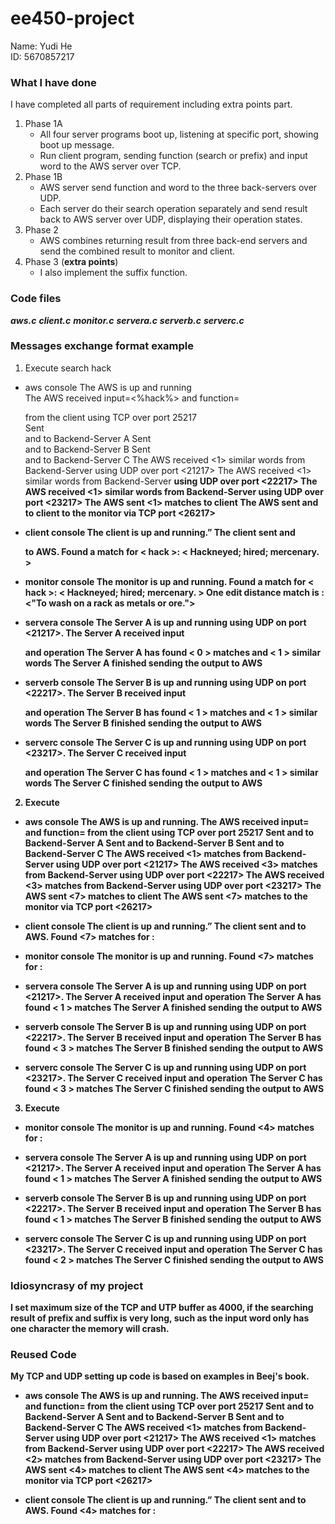 # ee450-project
Name: Yudi He  
ID: 5670857217  
### What I have done
I have completed all parts of requirement including extra points part.   
1.  Phase 1A
    - All four server programs boot up, listening at specific port, showing boot up message.
    - Run client program, sending function (search or prefix) and input word to the AWS server over TCP.
2. Phase 1B
    - AWS server send function and word to the three back-servers over UDP.
    - Each server do their search operation separately and send result back to AWS server over UDP, displaying their operation states.
3. Phase 2
    - AWS combines returning result from three back-end servers and send the combined result to monitor and client.
4. Phase 3 (**extra points**)
    - I also implement the suffix function.
### Code files
***aws.c***
***client.c***
***monitor.c***
***servera.c***
***serverb.c***
***serverc.c***
### Messages exchange format example
1. Execute search hack
- aws console
The AWS is up and running  
The AWS received input=<%hack%> and function=<search> from the client using TCP over port 25217  
Sent <search> and <hack> to Backend-Server A
Sent <search> and <hack> to Backend-Server B
Sent <search> and <hack> to Backend-Server C
The AWS received <1> similar words from Backend-Server <A> using UDP over port <21217>
The AWS received <1> similar words from Backend-Server <B> using UDP over port <22217>
The AWS received <1> similar words from Backend-Server <C> using UDP over port <23217>
The AWS sent <1> matches to client
The AWS sent <hack> and <Jack> to client to the monitor via TCP port <26217>

- client console
The client is up and running.”
The client sent <hack> and <search> to AWS.
Found a match for < hack >:
< Hackneyed; hired; mercenary. >
- monitor console
The monitor is up and running.
Found a match for < hack >:
< Hackneyed; hired; mercenary. >
One edit distance match is <Jack>:
<"To wash on a rack  as metals or ore.">

- servera console
The Server A is up and running using UDP on port <21217>.
The Server A received input <search> and operation <hack>
The Server A has found < 0 > matches and < 1 > similar words
The Server A finished sending the output to AWS

- serverb console
The Server B is up and running using UDP on port <22217>.
The Server B received input <search> and operation <hack>
The Server B has found < 1 > matches and < 1 > similar words
The Server B finished sending the output to AWS

- serverc console
The Server C is up and running using UDP on port <23217>.
The Server C received input <search> and operation <hack>
The Server C has found < 1 > matches and < 1 > similar words
The Server C finished sending the output to AWS

2. Execute <prefix> <accuse>
- aws console
The AWS is up and running.
The AWS received input=<accus> and function=<prefix> from the client using TCP over port 25217
Sent <prefix> and <accus> to Backend-Server A
Sent <prefix> and <accus> to Backend-Server B
Sent <prefix> and <accus> to Backend-Server C
The AWS received <1> matches from Backend-Server <A> using UDP over port <21217>
The AWS received <3> matches from Backend-Server <B> using UDP over port <22217>
The AWS received <3> matches from Backend-Server <C> using UDP over port <23217>
The AWS sent <7> matches to client
The AWS sent <7> matches to the monitor via TCP port <26217>

- client console
The client is up and running.”
The client sent <accus> and <prefix> to AWS.
Found <7> matches for <accus>:
<Accustomed>
<Accuser>
<Accuse>
<Accusatorially>
<Accustom>
<Accuse>
<Accusement>

- monitor console
The monitor is up and running.
Found <7> matches for <accus>:
<Accustomed>
<Accuser>
<Accuse>
<Accusatorially>
<Accustom>
<Accuse>
<Accusement>

- servera console
The Server A is up and running using UDP on port <21217>.
The Server A received input <prefix> and operation <accus>
The Server A has found < 1 > matches
The Server A finished sending the output to AWS

- serverb console
The Server B is up and running using UDP on port <22217>.
The Server B received input <prefix> and operation <accus>
The Server B has found < 3 > matches
The Server B finished sending the output to AWS

- serverc console
The Server C is up and running using UDP on port <23217>.
The Server C received input <prefix> and operation <accus>
The Server C has found < 3 > matches
The Server C finished sending the output to AWS

3. Execute <suffix> <ntable>
- aws console
The AWS is up and running.
The AWS received input=<ntable> and function=<suffix> from the client using TCP over port 25217
Sent <suffix> and <ntable> to Backend-Server A
Sent <suffix> and <ntable> to Backend-Server B
Sent <suffix> and <ntable> to Backend-Server C
The AWS received <1> matches from Backend-Server <A> using UDP over port <21217>
The AWS received <1> matches from Backend-Server <B> using UDP over port <22217>
The AWS received <2> matches from Backend-Server <C> using UDP over port <23217>
The AWS sent <4> matches to client
The AWS sent <4> matches to the monitor via TCP port <26217>

- client console
The client is up and running.”
The client sent <ntable> and <suffix> to AWS.
Found <4> matches for <ntable>:
<Replantable>
<Acquaintable>
<Accountable>
<Fermentable>

- monitor console
The monitor is up and running.
Found <4> matches for <ntable>:
<Replantable>
<Acquaintable>
<Accountable>
<Fermentable>

- servera console
The Server A is up and running using UDP on port <21217>.
The Server A received input <suffix> and operation <ntable>
The Server A has found < 1 > matches
The Server A finished sending the output to AWS

- serverb console
The Server B is up and running using UDP on port <22217>.
The Server B received input <suffix> and operation <ntable>
The Server B has found < 1 > matches
The Server B finished sending the output to AWS

- serverc console
The Server C is up and running using UDP on port <23217>.
The Server C received input <suffix> and operation <ntable>
The Server C has found < 2 > matches
The Server C finished sending the output to AWS

### Idiosyncrasy of my project
I set maximum size of the TCP and UTP buffer as 4000, if the searching result of prefix and suffix is very long, such as the input word only has one character the memory will crash.

### Reused Code
My TCP and UDP setting up code is based on examples in Beej's book.